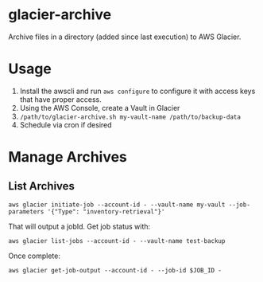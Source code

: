 # glacier-archive

Archive files in a directory (added since last execution) to AWS Glacier.

# Usage

1. Install the awscli and run `aws configure` to configure it with access keys that have proper access.
2. Using the AWS Console, create a Vault in Glacier
3. `/path/to/glacier-archive.sh my-vault-name /path/to/backup-data`
4. Schedule via cron if desired

# Manage Archives

## List Archives

`aws glacier initiate-job --account-id - --vault-name my-vault --job-parameters '{"Type": "inventory-retrieval"}'`

That will output a jobId. Get job status with:

`aws glacier list-jobs --account-id - --vault-name test-backup`

Once complete:

`aws glacier get-job-output --account-id - --job-id $JOB_ID -`
